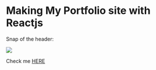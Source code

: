 # Making My Portfolio site with Reactjs


Snap of the header:

<img src = "https://github.com/Zubair-droid/my-portfolio-site/blob/main/header_snap.PNG" >

Check me <a href = "https://priceless-portfolio.netlify.app/" > HERE </a>


